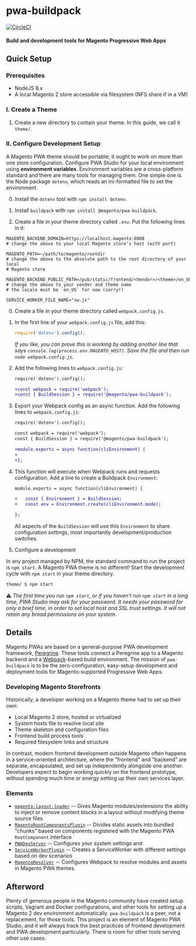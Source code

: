 # pwa-buildpack

[![CircleCI](https://circleci.com/gh/magento-research/pwa-buildpack.svg?style=svg&circle-token=a34631f6c22f0bdd341f9773895f9441584d2e6a)](https://circleci.com/gh/magento-research/pwa-buildpack)

#### Build and development tools for Magento Progressive Web Apps

## Quick Setup

### Prerequisites
 - NodeJS 8.x
 - A local Magento 2 store accessible via filesystem (NFS share if in a VM)

### I. Create a Theme

1. Create a new directory to contain your theme. In this guide, we call it `theme/`.


### II. Configure Development Setup

A Magento PWA theme should be portable; it ought to work on more than one store
configuration. Configure PWA Studio for your local environment using
**environment variables**. Environment variables are a cross-platform standard
and there are many tools for managing them. One simple one is the Node package
`dotenv`, which reads an ini-formatted file to set the environment.

0. Install the `dotenv` tool with `npm install dotenv`.

0. Install `buildpack` with `npm install @magento/pwa-buildpack`.

0. Create a file in your theme directory called `.env`. Put the following lines
in it:
  ```
  MAGENTO_BACKEND_DOMAIN=https://localhost.magento:8008
  # change the above to your local Magento store's host (with port)

  MAGENTO_PATH=~/path/to/magento/rootdir
  # change the above to the absolute path to the root directory of your local
  # Magento store

  MAGENTO_BACKEND_PUBLIC_PATH=/pub/static/frontend/<Vendor>/<theme>/en_US
  # change the above to your vendor and theme name
  # the locale must be `en_US` for now (sorry!)

  SERVICE_WORKER_FILE_NAME="sw.js"
  ```

0. Create a file in your theme directory called `webpack.config.js`.


0. In the first line of your `webpack.config.js` file, add this:
   ```js
   require('dotenv').config();
   ```
   *If you like, you can prove this is working by adding another line that says
  `console.log(process.env.MAGENTO_HOST)`. Save the file and then run `node
   webpack.config.js`.*


0. Add the following lines to `webpack.config.js`:
    ```diff
    require('dotenv').config();

    +const webpack = require('webpack');
    +const { BuildSession } = require('@magento/pwa-buildpack');
    ```

0. Export your Webpack config as an async function. Add the following lines to
`webpack.config.js`:
    ```diff
    require('dotenv').config();

    const webpack = require('webpack');
    const { BuildSession } = require('@magento/pwa-buildpack');

    +module.exports = async function(cliEnvironment) {
    +
    +};
    ```

0. This function will execute when Webpack runs and requests configuration. Add
   a line to create a Buildpack `Environment`:
    ```diff
    module.exports = async function(cliEnvironment) {

    +   const { Environment } = BuildSession;
    +   const env = Environment.create(cliEnvironment.mode);

    };
    ```
    All aspects of the `BuildSession` will use this `Environment` to share
    configuration settings, most importantly development/production switches.

0. Configure a development

In any project managed by NPM, the standard command to run the project is `npm
start`. A Magento PWA theme is no different! Start the development cycle with
`npm start` in your theme directory.

```sh
theme/ $ npm start
```

⚠️ *The first time you run `npm start`, or if you haven't run `npm start` in a
long time, PWA Studio may ask for your password. It needs your password for only
a brief time, in order to set local host and SSL trust settings. It will not
retain any broad permissions on your system.*




## Details

Magento PWAs are based on a general-purpose PWA development framework,
[Peregrine](https://github.com/magento-research/peregrine). These tools connect
a Peregrine app to a Magento backend and a
[Webpack](https://webpack.js.org)-based build environment. The mission of
`pwa-buildpack` is to be the zero-configuration, easy-setup development and deployment tools for Magento-supported Progressive Web Apps.

### Developing Magento Storefronts

Historically, a developer working on a Magento theme had to set up their own:
 - Local Magento 2 store, hosted or virtualized
 - System hosts file to resolve local site
 - Theme skeleton and configuration files
 - Frontend build process tools
 - Required filesystem links and structure

In contrast, modern frontend development outside Magento often happens in a
service-oriented architecture, where the "frontend" and "backend" are separate,
encapsulated, and set up independently alongside one another. Developers expect
to begin working quickly on the frontend prototype, without spending much time
or energy setting up their own services layer.

### Elements

* [`magento-layout-loader`](docs/magento-layout-loader.md) -- Gives Magento
  modules/extensions the ability to inject or remove content blocks in a layout
  without modifying theme source files
* [`MagentoRootComponentsPlugin`](docs/MagentoRootComponentsPlugin.md) --
  Divides static assets into bundled "chunks" based on components registered
  with the Magento PWA `RootComponent` interface
* [`PWADevServer`](docs/PWADevServer.md) -- Configures your system settings and
* [`ServiceWorkerPlugin`](docs/ServiceWorkerPlugin.md) -- Creates
  a ServiceWorker with different settings based on dev scenarios
* [`MagentoResolver`](docs/MagentoResolver.md) -- Configures Webpack to resolve
  modules and assets in Magento PWA themes.

## Afterword

Plenty of generous people in the Magento community have created setup scripts,
Vagrant and Docker configurations, and other tools for setting up a Magento 2
dev environment automatically. `pwa-buildpack` is a peer, not a replacement, for
those tools. This project is an element of Magento PWA Studio, and it will
always track the best practices of frontend development and PWA development
particularly. There is room for other tools serving other use cases.

